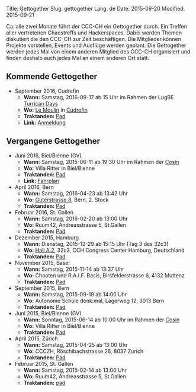 Title: Gettogether
Slug: gettogether
Lang: de
Date: 2015-09-20
Modified: 2015-09-21

Ca. alle zwei Monate führt der CCC-CH ein Gettogether durch. Ein Treffen aller vertretenen Chaostreffs und Hackerspaces. Dabei werden Themen diskutiert die den CCC-CH zur Zeit beschäftigen. Die Mitglieder können Projekte vorstellen, Events und Ausflüge werden geplant. Die Gettogether werden jedes Mal von einem anderen Mitglied des CCC-CH organisiert und finden deshalb auch jedes Mal an einem anderen Ort statt.

## Kommende Gettogether

 *  September 2016, Cudrefin
    * **Wann:** Samstag, 2016-09-17 ab 15 Uhr im Rahmen der LugBE [Turrican Days](http://www.lugbe.ch/turrican-days/turricandays16.phtml)
    * **Wo:** [Le Moulin](https://www.scout.ch/de/3/pfadiheimstiftung/le-moulin-vd/lageplan) in [Cudrefin](https://www.openstreetmap.org/?mlat=46.9498&mlon=7.0199#map=15/46.9498/7.0199)
    * **Traktanden:** [Pad](https://pads.ccc-ch.ch/public_pad/september16_gettogether)
	* **Link:** [Anmeldung](http://du7f.koalatux.ch/aeilmTeznYe-uBBRWifAYQ)

## Vergangene Gettogether


 * Juni 2016, Biel/Bienne (GV)
    * **Wann:** Samstag, 2015-06-11 ab 19:30 Uhr im Rahmen der [Cosin](https://www.cosin.ch/)
    * **Wo:** Villa Ritter in Biel/Bienne
    * **Traktanden:** [Pad](https://pads.ccc-ch.ch/public_pad/gv16)
    * **Link:** [Fahrplan](https://www.cosin.ch/fahrplan/2016/events/7618.html)
 *  April 2016, Bern
    * **Wann:** Samstag, 2016-04-23 ab 13:42 Uhr
    * **Wo:** [Güterstrasse 8](https://www.chaostreffbern.ch/treff.html#gueterstrasse), Bern, 2. Stock
    * **Traktanden:** [Pad](https://pads.ccc-ch.ch/public_pad/april16_gettogether)
 * Februar 2016, St. Gallen
    * **Wann:** Samstag, 2016-02-20 ab 13:00 Uhr
    * **Wo:** Ruum42, Andreasstrasse 5, St.Gallen 
    * **Traktanden:** [Pad](https://pads.ccc-ch.ch/public_pad/2016-02-Gettogether-Ruum42)
 * Dezember 2015, Hamburg
    * **Wann:** Dienstag, 2015-12-29 ab 15:15 Uhr (Tag 3 des 32c3)
    * **Wo:** [Hall A.2](https://events.ccc.de/congress/2015/wiki/Room:Hall_A.2), 32c3, CCH Congress Center Hamburg, Deutschland
    * **Traktanden:** [Pad](https://pads.ccc-ch.ch/public_pad/32c3-gettogether)
 * November 2015, Basel
    * **Wann:** Samstag, 2015-11-14 ab 13:37 Uhr
    * **Wo:** Chaoten und R.A.I.F. Basis, Birsfelderstrasse 6, 4132 Muttenz
    * **Traktanden:** [Pad](https://pads.ccc.de/Gettogether-Basel-11-2015)
 * September 2015, Bern
    * **Wann:** Samstag, 2015-09-19 ab 14:00 Uhr
    * **Wo:** Autonome Schule denk:mal, Lagerweg 12, 3013 Bern
    * **Traktanden:** [Pad](https://pads.ccc.de/ZUqtT51b7T)
 * Juni 2015, Biel/Bienne (GV)
    * **Wann:** Sonntag, 2015-06-14 ab 10:00 Uhr im Rahmen der [Cosin](https://www.cosin.ch/)
    * **Wo:** Villa Ritter in Biel/Bienne
    * **Traktanden:** [Pad](https://pads.ccc.de/jYHXGdg8qt)
 * April 2015, Zürich
    * **Wann:** Samstag, 2015-04-25 ab 13:00 Uhr
    * **Wo:** CCCZH, Röschibachstrasse 26, 8037 Zurich
    * **Traktanden:** [Pad](https://pads.ccc.de/2015-04-swisschaos)
 * Februar 2015, St. Gallen
    * **Wann:** Samstag, 2015-02-14 ab 13:00 Uhr
    * **Wo:** Ruum42, Andreasstrasse 5, St.Gallen 
    * **Traktanden:** [pad](https://pads.ccc.de/uL3MlRqsFb)

